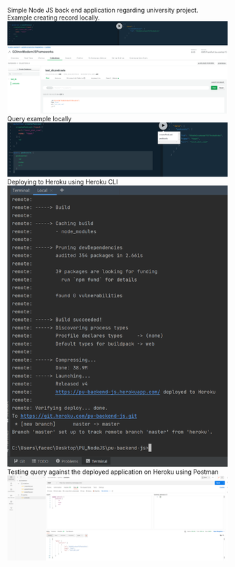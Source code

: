 Simple Node JS back end application regarding university project. <br>
Example creating record locally. <br>
![Screenshot](screenshots/createMutation.PNG)<br/>
![Screenshot](screenshots/createMutationAtlas.PNG)<br/>
Query example locally<br>
![Screenshot](screenshots/query.PNG)<br/>
Deploying to Heroku using Heroku CLI <br>
![Screenshot](screenshots/herokuDeployment.PNG)<br/>
Testing query against the deployed application on Heroku using Postman <br>
![Screenshot](screenshots/queryPostman.PNG)<br/>